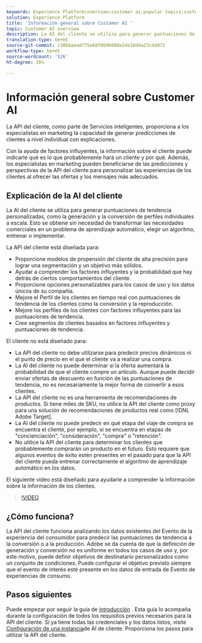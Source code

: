 ```yaml
---
keywords: Experience Platform;overview;customer ai;popular topics;customer ai overview
solution: Experience Platform
title: 'Información general sobre Customer AI '
topic: Customer AI overview
description: La AI del cliente se utiliza para generar puntuaciones de tendencia personalizadas, como la generación y la conversión de perfiles individuales a escala. Esto se obtiene sin necesidad de transformar las necesidades comerciales en un problema de aprendizaje automático, elegir un algoritmo, entrenar o implementar.
translation-type: tm+mt
source-git-commit: c30bbaead775e68f869b080e24e18d4a23cda973
workflow-type: tm+mt
source-wordcount: '526'
ht-degree: 16%

---
```



# Información general sobre Customer AI 

La API del cliente, como parte de Servicios inteligentes, proporciona a los especialistas en marketing la capacidad de generar predicciones de clientes a nivel individual con explicaciones.

Con la ayuda de factores influyentes, la información sobre el cliente puede indicarle qué es lo que probablemente hará un cliente y por qué. Además, los especialistas en marketing pueden beneficiarse de las predicciones y perspectivas de la API del cliente para personalizar las experiencias de los clientes al ofrecer las ofertas y los mensajes más adecuados.

## Explicación de la AI del cliente

La AI del cliente se utiliza para generar puntuaciones de tendencia personalizadas, como la generación y la conversión de perfiles individuales a escala. Esto se obtiene sin necesidad de transformar las necesidades comerciales en un problema de aprendizaje automático, elegir un algoritmo, entrenar o implementar.

La API del cliente está diseñada para:

- Proporcione modelos de propensión del cliente de alta precisión para lograr una segmentación y un objetivo más sólidos.
- Ayudar a comprender los factores influyentes y la probabilidad que hay detrás de ciertos comportamientos del cliente.
- Proporcione opciones personalizables para los casos de uso y los datos únicos de su compañía.
- Mejore el Perfil de los clientes en tiempo real con puntuaciones de tendencia de los clientes como la conversión y la reproducción.
- Mejore los perfiles de los clientes con factores influyentes para las puntuaciones de tendencia.
- Cree segmentos de clientes basados en factores influyentes y puntuaciones de tendencia.

El cliente no está diseñado para:

- La API del cliente no debe utilizarse para predecir precios dinámicos ni el punto de precio en el que el cliente va a realizar una compra.
- La AI del cliente no puede determinar si la oferta aumentará la probabilidad de que el cliente compre un artículo. Aunque puede decidir enviar ofertas de descuento en función de las puntuaciones de tendencia, no es necesariamente la mejor forma de convertir a esos clientes.
- La API del cliente no es una herramienta de recomendaciones de productos. Si tiene miles de SKU, no utilice la API del cliente como proxy para una solución de recomendaciones de productos real como [!DNL Adobe Target].
- La AI del cliente no puede predecir en qué etapa del viaje de compra se encuentra el cliente, por ejemplo, si se encuentra en etapas de &quot;concienciación&quot;, &quot;consideración&quot;, &quot;compra&quot; o &quot;retención&quot;.
- No utilice la API del cliente para determinar los clientes que probablemente comprarán un producto en el futuro. Esto requiere que algunos eventos de éxito estén presentes en el pasado para que la API del cliente pueda entrenar correctamente el algoritmo de aprendizaje automático en los datos.

El siguiente vídeo está diseñado para ayudarle a comprender la información sobre la información de los clientes.

>[!VIDEO](https://video.tv.adobe.com/v/32664?learn=on&quality=12)

## ¿Cómo funciona?

La API del cliente funciona analizando los datos existentes del Evento de la experiencia del consumidor para predecir las puntuaciones de tendencia a la conversión o a la producción. Adobe se da cuenta de que la definición de generación y conversión no es uniforme en todos los casos de uso y, por este motivo, puede definir objetivos de destinatario personalizados como un conjunto de condiciones. Puede configurar el objetivo previsto siempre que el evento de interés esté presente en los datos de entrada de Evento de experiencias de consumo.

## Pasos siguientes

Puede empezar por seguir la guía de [introducción](./getting-started.md) . Esta guía lo acompaña durante la configuración de todos los requisitos previos necesarios para la API del cliente. Si ya tiene todas las credenciales y los datos listos, visite [Configuración de una instancia](./user-guide/configure.md)de AI de cliente. Proporciona los pasos para utilizar la API del cliente.